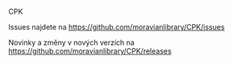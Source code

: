 CPK


Issues najdete na https://github.com/moravianlibrary/CPK/issues

Novinky a změny v nových verzích na https://github.com/moravianlibrary/CPK/releases
